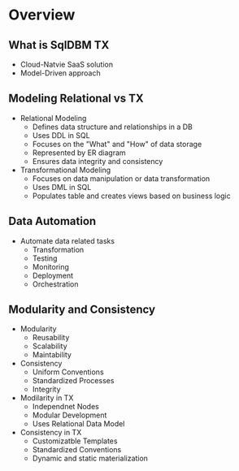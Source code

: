# Overview
## What is SqlDBM TX
- Cloud-Natvie SaaS solution
- Model-Driven approach
## Modeling Relational vs TX
- Relational Modeling
  * Defines data structure and relationships in a DB
  * Uses DDL in SQL
  * Focuses on the "What" and "How" of data storage
  * Represented by ER diagram
  * Ensures data integrity and consistency
- Transformational Modeling
  * Focuses on data manipulation or data transformation
  * Uses DML in SQL
  * Populates table and creates views based on business logic
## Data Automation
- Automate data related tasks
  * Transformation
  * Testing
  * Monitoring
  * Deployment
  * Orchestration
## Modularity and Consistency
- Modularity
  * Reusability
  * Scalability
  * Maintability
- Consistency
  * Uniform Conventions
  * Standardized Processes
  * Integrity
- Modilarity in TX
  * Independnet Nodes
  * Modular Development
  * Uses Relational Data Model
- Consistency in TX
  * Customizatble Templates
  * Standardized Conventions
  * Dynamic and static materialization
